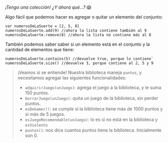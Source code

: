 _¡Tengo una colección! ¿Y ahora qué...?_ :scream:

Algo fácil que podemos hacer es agregar o quitar un elemento del conjunto:

```wollok
var numerosDeLaSuerte = [2, 5, 8]
numerosDeLaSuerte.add(9) //ahora la lista contiene también al 9
numerosDeLaSuerte.remove(8) //ahora la lista no contiene más al 8
```
También podemos saber saber si un elemento está en el conjunto y la cantidad de elementos que tiene: 

```wollok
numerosDeLaSuerte.contains(5) //devuelve true, porque lo contiene`
numerosDeLaSuerte.size() //devuelve 3, porque contiene al 2, 5 y 9
```

> ¡Veamos si se entiende! Nuestra biblioteca maneja `puntos`, y necesitamos agregar las siguientes funcionalidades:
> 
> * `adquirirJuego(unJuego)`: agrega el juego a la biblioteca, y le suma 150 puntos.
> * `borrarJuego(unJuego)`: quita un juego de la biblioteca, sin perder puntos.
> * `esDeGamer()`: se cumple si la biblioteca tiene más de 1000 puntos y si más de 5 juegos.
> * `esJuegoRecomendable(unJuego)`: lo es si no está en la biblioteca y `esViolento`
> * `puntos()`: nos dice cuantos puntos tiene la biblioteca. Inicialmente son 0. 
